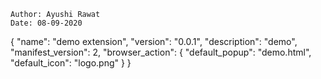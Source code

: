 ```
Author: Ayushi Rawat
Date: 08-09-2020
```
{
    "name": "demo extension",
    "version": "0.0.1",
    "description": "demo",
    "manifest_version": 2,
    "browser_action": {
        "default_popup": "demo.html",
        "default_icon": "logo.png"
    }
}
